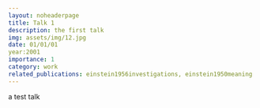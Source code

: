 ```yaml
---
layout: noheaderpage
title: Talk 1
description: the first talk
img: assets/img/12.jpg
date: 01/01/01
year:2001
importance: 1
category: work
related_publications: einstein1956investigations, einstein1950meaning
---
```


a test talk
